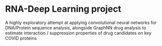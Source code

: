 # RNA-Deep Learning project
A highly exploratory attempt at applying convolutional neural networks for DNA/Protein sequence analysis, alongside GraphNN drug analysis to estimate interaction / suppression properties of drug candidates on key COVID proteins
